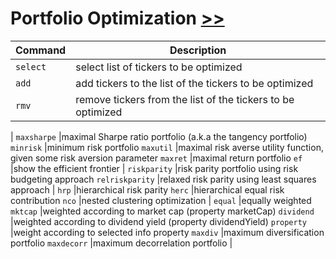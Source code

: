 # Portfolio Optimization [>>](https://openbb-finance.github.io/OpenBBTerminal/portfolio/portfolio_optimization/)

Command|Description
------ | ------------
`select`        |select list of tickers to be optimized
`add`           |add tickers to the list of the tickers to be optimized
`rmv`           |remove tickers from the list of the tickers to be optimized
|
`maxsharpe`     |maximal Sharpe ratio portfolio (a.k.a the tangency portfolio)
`minrisk`       |minimum risk portfolio
`maxutil`       |maximal risk averse utility function, given some risk aversion parameter
`maxret`        |maximal return portfolio
`ef`            |show the efficient frontier
|
`riskparity`    |risk parity portfolio using risk budgeting approach
`relriskparity` |relaxed risk parity using least squares approach
|
`hrp`           |hierarchical risk parity
`herc`          |hierarchical equal risk contribution
`nco`	        |nested clustering optimization
|
`equal`         |equally weighted
`mktcap`        |weighted according to market cap (property marketCap)
`dividend`      |weighted according to dividend yield (property dividendYield)
`property`      |weight according to selected info property
`maxdiv`        |maximum diversification portfolio
`maxdecorr`     |maximum decorrelation portfolio
|
